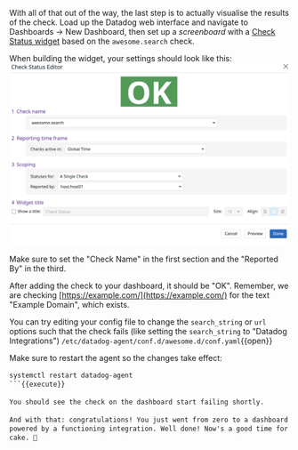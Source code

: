 With all of that out of the way, the last step is to actually visualise the results of the check. Load up the Datadog web interface and navigate to Dashboards → New Dashboard, then set up a *screenboard* with a [Check Status widget](https://docs.datadoghq.com/graphing/widgets/check_status/#pagetitle) based on the `awesome.search` check.

When building the widget, your settings should look like this:
    ![check](assets/check.png)

Make sure to set the "Check Name" in the first section and the "Reported By" in the third.

After adding the check to your dashboard, it should be "OK". Remember, we are checking [https://example.com/](https://example.com/) for the text "Example Domain", which exists.

You can try editing your config file to change the `search_string` or `url` options such that the check fails (like setting the `search_string` to "Datadog Integrations") `/etc/datadog-agent/conf.d/awesome.d/conf.yaml`{{open}}

Make sure to restart the agent so the changes take effect:
```
systemctl restart datadog-agent
```{{execute}}

You should see the check on the dashboard start failing shortly.

And with that: congratulations! You just went from zero to a dashboard powered by a functioning integration. Well done! Now's a good time for cake. 🍰
